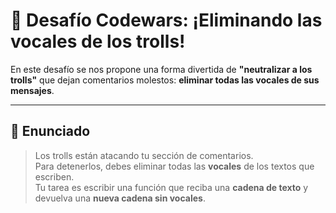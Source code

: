 # 🧼 Desafío Codewars: ¡Eliminando las vocales de los trolls!

En este desafío se nos propone una forma divertida de **"neutralizar a los trolls"** que dejan comentarios molestos: **eliminar todas las vocales de sus mensajes**.

---

## 📝 Enunciado

> Los trolls están atacando tu sección de comentarios.  
> Para detenerlos, debes eliminar todas las **vocales** de los textos que escriben.  
> Tu tarea es escribir una función que reciba una **cadena de texto** y devuelva una **nueva cadena sin vocales**.
